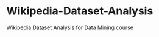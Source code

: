 Wikipedia-Dataset-Analysis
==========================

Wikipedia Dataset Analysis for Data Mining course
